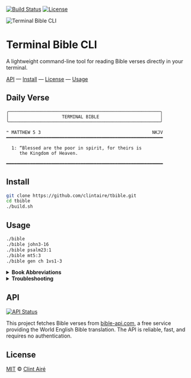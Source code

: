[![Build Status](https://github.com/clintaire/tbible/workflows/Daily%20Bible%20Verse%20Update/badge.svg)](https://github.com/clintaire/tbible/actions)
[![License](https://img.shields.io/badge/license-MIT-blue.svg)](LICENSE)

![Terminal Bible CLI](https://camo.githubusercontent.com/2722992d519a722218f896d5f5231d49f337aaff4514e78bd59ac935334e916a/68747470733a2f2f692e696d6775722e636f6d2f77617856496d762e706e67)

# Terminal Bible CLI

A lightweight command-line tool for reading Bible verses directly in your terminal.

[API](#api) — [Install](#install) — [License](#license) — [Usage](#usage)

<!-- DAILY_VERSE_START -->
## Daily Verse


    ╭─────────────────────────────────────────────────────────╮
    │                    TERMINAL BIBLE                       │
    ╰─────────────────────────────────────────────────────────╯

    ❝ MATTHEW 5 3                                          NKJV
    ━━━━━━━━━━━━━━━━━━━━━━━━━━━━━━━━━━━━━━━━━━━━━━━━━━━━━━━━━━━

      1: “Blessed are the poor in spirit, for theirs is
         the Kingdom of Heaven.

    ━━━━━━━━━━━━━━━━━━━━━━━━━━━━━━━━━━━━━━━━━━━━━━━━━━━━━━━━━━━
<!-- DAILY_VERSE_END -->

## Install

```bash
git clone https://github.com/clintaire/tbible.git
cd tbible
./build.sh
```

## Usage

```bash
./bible
./bible john3-16
./bible psalm23:1
./bible mt5:3
./bible gen ch 1vs1-3
```

<details>
<summary><strong>Book Abbreviations</strong></summary>

Use these short forms instead of full book names:

**Old Testament:**
```
gen, ex, lev, num, deut, josh, judg, ruth
1sam, 2sam, 1ki, 2ki, 1chr, 2chr, ezra, neh, est, job
ps/psalm, prov, eccl, song, isa, jer, lam, ezek, dan
hos, joel, amos, oba, jon, mic, nah, hab, zep, hag, zech, mal
```

**New Testament:**
```
mt, mk, lk, jn, acts, rom, 1cor, 2cor, gal, eph, phil, col
1th, 2th, 1tim, 2tim, tit, phlm, heb, jas, 1pet, 2pet
1jn, 2jn, 3jn, jude, rev
```

</details>

<details>
<summary><strong>Troubleshooting</strong></summary>

```bash
rustup update stable
cargo clean && ./build.sh
chmod +x build.sh bible
curl https://bible-api.com/john+3:16
```
</details>

## API

[![API Status](https://img.shields.io/website?url=https://bible-api.com&label=API%20Status&color=green)](https://bible-api.com)

This project fetches Bible verses from [bible-api.com](https://bible-api.com), a free service providing the World English Bible translation. The API is reliable, fast, and requires no authentication.

## License

[MIT](./LICENSE) &copy; [Clint Airé](https://github.com/clintaire)
